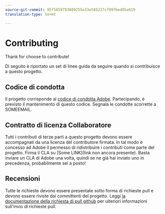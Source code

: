 ```yaml
---
source-git-commit: 95f5059793809255a33e588237cf09fbed85e619
translation-type: tm+mt

---
```

# Contributing

Thank for choose to contribute!

Di seguito è riportato un set di linee guida da seguire quando si contribuisce a questo progetto.

## Codice di condotta

Il progetto corrisponde al [codice di condotta Adobe](https://git.corp.adobe.com/OpenSourceAdvisoryBoard/starter-repo/blob/master/CODE_OF_CONDUCT.md). Partecipando, è previsto il mantenimento di questo codice. Segnala le condotte scorrette a SOMEEMAIL.

## Contratto di licenza Collaboratore

Tutti i contributi di terze parti a questo progetto devono essere accompagnati da una licenza del contributore firmata. In tal modo è concesso ad Adobe il permesso di ridistribuire i contributi come parte del progetto. Firma il CLA su [Some LINK](link non ancora presente). Basta inviare un CLA di Adobe una volta, quindi se ne già hai inviato uno in precedenza, probabilmente sei a posto!

## Recensioni

Tutte le richieste devono essere presentate sotto forma di richieste pull e devono essere riviste dai committenti del progetto. Leggi [la documentazione della richiesta di pull github](https://help.github.com/articles/about-pull-requests/) per ulteriori informazioni sull&#39;invio di richieste pull.
